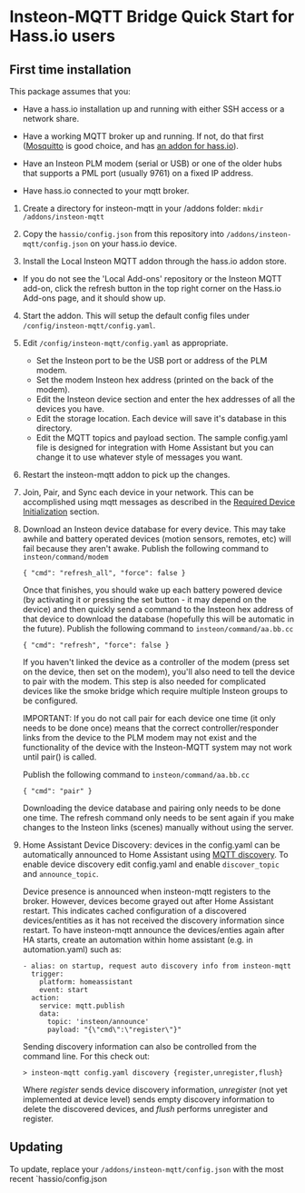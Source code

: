 # Insteon-MQTT Bridge Quick Start for Hass.io users

## First time installation

This package assumes that you:

- Have a hass.io installation up and running with either SSH access or a
  network share.

- Have a working MQTT broker up and running.  If not, do that first
  ([Mosquitto](https://mosquitto.org/) is good choice, and has [an addon for
  hass.io](https://www.home-assistant.io/addons/mosquitto/)).

- Have an Insteon PLM modem (serial or USB) or one of the older hubs that
  supports a PML port (usually 9761) on a fixed IP address.

- Have hass.io connected to your mqtt broker.

1) Create a directory for insteon-mqtt in your /addons folder:
   `mkdir /addons/insteon-mqtt`

2) Copy the `hassio/config.json` from this repository into
   `/addons/insteon-mqtt/config.json` on your hass.io device.

3) Install the Local Insteon MQTT addon through the hass.io addon store.
  * If you do not see the 'Local Add-ons' repository or the Insteon MQTT
    add-on, click the refresh button in the top right corner on the Hass.io
    Add-ons page, and it should show up.

4) Start the addon. This will setup the default config files under
   `/config/insteon-mqtt/config.yaml`.

5) Edit `/config/insteon-mqtt/config.yaml` as appropriate.

   - Set the Insteon port to be the USB port or address of the PLM modem.
   - Set the modem Insteon hex address (printed on the back of the modem).
   - Edit the Insteon device section and enter the hex addresses of all
     the devices you have.
   - Edit the storage location.  Each device will save it's database in
     this directory.
   - Edit the MQTT topics and payload section.  The sample config.yaml file
     is designed for integration with Home Assistant but you can change it
     to use whatever style of messages you want.

6) Restart the insteon-mqtt addon to pick up the changes.

7) Join, Pair, and Sync each device in your network.  This can be accomplished
   using mqtt messages as described in the
   [Required Device Initialization](mqtt.md#required-device-initialization)
   section.

8) Download an Insteon device database for every device.  This may
   take awhile and battery operated devices (motion sensors, remotes,
   etc) will fail because they aren't awake. Publish the following command
   to `insteon/command/modem`

   ```
   { "cmd": "refresh_all", "force": false }
   ```

   Once that finishes, you should wake up each battery powered device
   (by activating it or pressing the set button - it may depend on the
   device) and then quickly send a command to the Insteon hex address
   of that device to download the database (hopefully this will be
   automatic in the future). Publish the following command to
   `insteon/command/aa.bb.cc`

   ```
   { "cmd": "refresh", "force": false }
   ```

   If you haven't linked the device as a controller of the modem
   (press set on the device, then set on the modem), you'll also need
   to tell the device to pair with the modem.  This step is also
   needed for complicated devices like the smoke bridge which require
   multiple Insteon groups to be configured.

   IMPORTANT: If you do not call pair for each device one time (it only needs
   to be done once) means that the correct controller/responder links from
   the device to the PLM modem may not exist and the functionality of the
   device with the Insteon-MQTT system may not work until pair() is called.

   Publish the following command to `insteon/command/aa.bb.cc`
   ```
   { "cmd": "pair" }
   ```

   Downloading the device database and pairing only needs to be done
   one time.  The refresh command only needs to be sent again if you
   make changes to the Insteon links (scenes) manually without using
   the server.

9) Home Assistant Device Discovery: devices in the config.yaml can be 
   automatically announced to Home Assistant using 
   [MQTT discovery](https://www.home-assistant.io/docs/mqtt/discovery/).
   To enable device discovery edit config.yaml and enable ```discover_topic``` 
   and ```announce_topic```. 
   
   Device presence is announced when insteon-mqtt registers to the broker.
   However, devices become grayed out after Home Assistant restart.
   This indicates cached configuration of a discovered devices/entities
   as it has not received the discovery information since restart. 
   To have insteon-mqtt announce the devices/enties again after HA starts, create an automation 
   within home assistant (e.g. in automation.yaml) such as: 

   ~~~
   - alias: on startup, request auto discovery info from insteon-mqtt 
     trigger:
       platform: homeassistant
       event: start
     action:
       service: mqtt.publish
       data: 
         topic: 'insteon/announce'
         payload: "{\"cmd\":\"register\"}"
    ~~~
   
   Sending discovery information can also be controlled from the command line. 
   For this check out: 
   
   ~~~
   > insteon-mqtt config.yaml discovery {register,unregister,flush}
   ~~~
   
   Where *register* sends device discovery information, *unregister* (not yet 
   implemented at device level) sends empty discovery
   information to delete the discovered devices, and *flush* performs unregister and register. 
   
## Updating

To update, replace your `/addons/insteon-mqtt/config.json` with the most
recent `hassio/config.json
